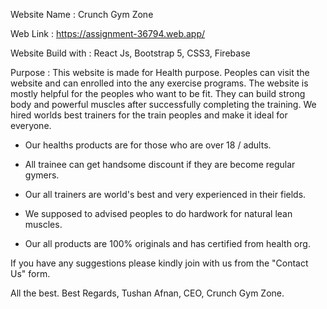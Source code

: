 
Website Name : Crunch Gym Zone

Web Link : https://assignment-36794.web.app/

Website Build with : React Js, Bootstrap 5, CSS3, Firebase

Purpose : This website is made for Health purpose. Peoples can visit the website and can enrolled into the any exercise programs. The website is mostly helpful for the peoples who want to be fit. They can build strong body and powerful muscles after successfully completing the training. We hired worlds best trainers for the train peoples and make it ideal for everyone. 

* Our healths products are for those who are over 18 / adults.

* All trainee can get handsome discount if they are become regular gymers.

* Our all trainers are world's best and very experienced in their fields.

* We supposed to advised peoples to do hardwork for natural lean muscles.

* Our all products are 100% originals and has certified from health org.

If you have any suggestions please kindly join with us from the "Contact Us" form.

All the best.
Best Regards,
Tushan Afnan,
CEO, Crunch Gym Zone.